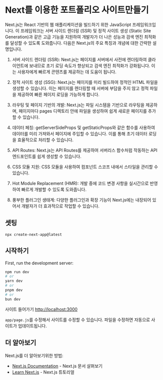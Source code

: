 # Next를 이용한 포트폴리오 사이트만들기
Next.js는 React 기반의 웹 애플리케이션을 빌드하기 위한 JavaScript 프레임워크입니다. 이 프레임워크는 서버 사이드 렌더링 (SSR) 및 정적 사이트 생성 (Static Site Generation)과 같은 고급 기능을 지원하여 개발자가 더 나은 성능과 검색 엔진 최적화를 달성할 수 있도록 도와줍니다. 다음은 Next.js의 주요 특징과 개념에 대한 간략한 설명입니다.

1. 서버 사이드 렌더링 (SSR): Next.js는 페이지를 서버에서 사전에 렌더링하여 클라이언트에 보내므로 초기 로딩 속도가 향상되고 검색 엔진 최적화가 강화됩니다. 이는 사용자에게 빠르게 콘텐츠를 제공하는 데 도움이 됩니다.

2. 정적 사이트 생성 (SSG): Next.js는 페이지를 미리 빌드하여 정적인 HTML 파일을 생성할 수 있습니다. 이는 페이지를 렌더링할 때 서버에 부담을 주지 않고 정적 파일을 제공하여 빠른 페이지 로딩을 가능하게 합니다.

3. 라우팅 및 페이지 기반의 개발: Next.js는 파일 시스템을 기반으로 라우팅을 제공하며, 페이지마다 pages 디렉토리 안에 파일을 생성하여 쉽게 새로운 페이지를 추가할 수 있습니다.

4. 데이터 페칭: getServerSideProps 및 getStaticProps와 같은 함수를 사용하여 데이터를 미리 가져와서 페이지에 주입할 수 있습니다. 이를 통해 초기 데이터 로딩을 효율적으로 처리할 수 있습니다.

5. API Routes: Next.js는 API Routes를 제공하여 서버리스 함수처럼 작동하는 API 엔드포인트를 쉽게 생성할 수 있습니다.

6. CSS 모듈 지원: CSS 모듈을 사용하여 컴포넌트 스코프 내에서 스타일을 관리할 수 있습니다.

7. Hot Module Replacement (HMR): 개발 중에 코드 변경 사항을 실시간으로 반영하여 빠르게 개발할 수 있도록 도와줍니다.

8. 풍부한 플러그인 생태계: 다양한 플러그인과 확장 기능이 Next.js에는 내장되어 있어서 개발자가 더 효과적으로 작업할 수 있습니다.


## 셋팅
`npx create-next-app@latest`

## 시작하기

First, run the development server:

```bash
npm run dev
# or
yarn dev
# or
pnpm dev
# or
bun dev
```

사이트 들어가기 [http://localhost:3000](http://localhost:3000)

`app/page.js`를 수정해서 사이트를 수정할 수 있습니다. 파일을 수정하면 자동으로 사이트가 업데이트됩니다.

## 더 알아보기

Next.js를 더 알아보기위한 방법:

- [Next.js Documentation](https://nextjs.org/docs) - Next.js 문서 살펴보기
- [Learn Next.js](https://nextjs.org/learn) - Next.js 튜토리얼